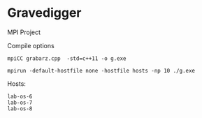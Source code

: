 # Gravedigger
MPI Project

Compile options

```
mpiCC grabarz.cpp  -std=c++11 -o g.exe
```
```
mpirun -default-hostfile none -hostfile hosts -np 10 ./g.exe
```

Hosts:
```
lab-os-6
lab-os-7
lab-os-8
```
